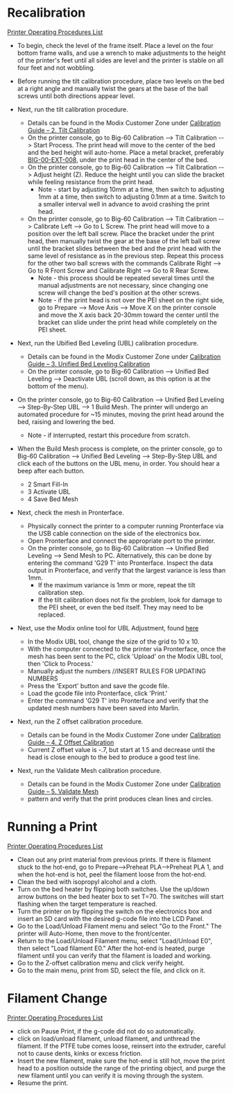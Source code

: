 # Recalibration
[Printer Operating Procedures List](README.md#operating-procedures)
* To begin, check the level of the frame itself. Place a level on the four bottom frame walls, and use a wrench to make adjustments to the height of the printer's feet until all sides are level and the printer is stable on all four feet and not wobbling.
* Before running the tilt calibration procedure, place two levels on the bed at a right angle and manually twist the gears at the base of the ball screws until both directions appear level.

* Next, run the tilt calibration procedure. 
  * Details can be found in the Modix Customer Zone under [ Calibration Guide – 2. Tilt Calibration](http://www.support.modix3d.com/tilt-calibration/)
  * On the printer console, go to Big-60 Calibration --> Tilt Calibration --> Start Process. The print head will move to the center of the bed and the bed height will auto-home. Place a metal bracket, preferably [BIG-00-EXT-008](parts-lists.md#box-18---mtl1), under the print head in the center of the bed. 
  * On the printer console, go to Big-60 Calibration --> Tilt Calibration --> Adjust height (Z). Reduce the height until you can slide the bracket while feeling resistance from the print head. 
    * Note - start by adjusting 10mm at a time, then switch to adjusting 1mm at a time, then switch to adjusting 0.1mm at a time. Switch to a smaller interval well in advance to avoid crashing the print head.
  * On the printer console, go to Big-60 Calibration --> Tilt Calibration --> Calibrate Left --> Go to L Screw. The print head will move to a position over the left ball screw. Place the bracket under the print head, then manually twist the gear at the base of the left ball screw until the bracket slides between the bed and the print head with the same level of resistance as in the previous step. Repeat this process for the other two ball screws with the commands Calibrate Right --> Go to R Front Screw and Calibrate Right --> Go to R Rear Screw.
    * Note - this process should be repeated several times until the manual adjustments are not necessary, since changing one screw will change the bed's position at the other screws. 
    * Note - if the print head is not over the PEI sheet on the right side, go to Prepare --> Move Axis --> Move X on the printer console and move the X axis back 20-30mm toward the center until the bracket can slide under the print head while completely on the PEI sheet.

* Next, run the Ubified Bed Leveling (UBL) calibration procedure. 
  * Details can be found in the Modix Customer Zone under [Calibration Guide – 3. Unified Bed Leveling Calibration](http://www.support.modix3d.com/ubl/)
  * On the printer console, go to Big-60 Calibration --> Unified Bed Leveling --> Deactivate UBL (scroll down, as this option is at the bottom of the menu).
* On the printer console, go to Big-60 Calibration --> Unified Bed Leveling --> Step-By-Step UBL --> 1 Build Mesh. The printer will undergo an automated procedure for ~15 minutes, moving the print head around the bed, raising and lowering the bed.
    * Note - if interrupted, restart this procedure from scratch.
* When the Build Mesh process is complete, on the printer console, go to Big-60 Calibration --> Unified Bed Leveling --> Step-By-Step UBL and click each of the buttons on the UBL menu, in order. You should hear a beep after each button. 
    * 2 Smart Fill-In
    * 3 Activate UBL
    * 4 Save Bed Mesh
* Next, check the mesh in Pronterface.
  * Physically connect the printer to a computer running Pronterface via the USB cable connection on the side of the electronics box. 
  * Open Pronterface and connect the appropriate port to the printer.
  * On the printer console, go to Big-60 Calibration --> Unified Bed Leveling --> Send Mesh to PC. Alternatively, this can be done by entering the command 'G29 T' into Pronterface. Inspect the data output in Pronterface, and verify that the largest variance is less than 1mm. 
    * If the maximum variance is 1mm or more, repeat the tilt calibration step.
    * If the tilt calibration does not fix the problem, look for damage to the PEI sheet, or even the bed itself. They may need to be replaced.

* Next, use the Modix online tool for UBL Adjustment, found [here](http://www.support.modix3d.com/ubl-editor-119/)
  * In the Modix UBL tool, change the size of the grid to 10 x 10.
  * With the computer connected to the printer via Pronterface, once the mesh has been sent to the PC, click 'Upload' on the Modix UBL tool, then 'Click to Process.' 
  * Manually adjust the numbers //INSERT RULES FOR UPDATING NUMBERS
  * Press the 'Export' button and save the gcode file.
  * Load the gcode file into Pronterface, click 'Print.'
  * Enter the command 'G29 T' into Pronterface and verify that the updated mesh numbers have been saved into Marlin.

* Next, run the Z offset calibration procedure. 
  * Details can be found in the Modix Customer Zone under [Calibration Guide – 4. Z Offset Calibration](http://www.support.modix3d.com/z-offset-calibration/)
  * Current Z offset value is -.7, but start at 1.5 and decrease until the head is close enough to the bed to produce a good test line.

* Next, run the Validate Mesh calibration procedure.
  * Details can be found in the Modix Customer Zone under [Calibration Guide – 5. Validate Mesh](http://www.support.modix3d.com/validate-mesh/)
  * pattern and verify that the print produces clean lines and circles.

# Running a Print
[Printer Operating Procedures List](README.md#operating-procedures)
* Clean out any print material from previous prints. If there is filament stuck to the hot-end, go to Prepare-->Preheat PLA-->Preheat PLA 1, and when the hot-end is hot, peel the filament loose from the hot-end.
* Clean the bed with isopropyl alcohol and a cloth.
* Turn on the bed heater by flipping both switches. Use the up/down arrow buttons on the bed heater box to set T=70. The switches will start flashing when the target temperature is reached.
* Turn the printer on by flipping the switch on the electronics box and insert an SD card with the desired g-code file into the LCD Panel.
* Go to the Load/Unload Filament menu and select "Go to the Front." The printer will Auto-Home, then move to the front/center.
* Return to the Load/Unload Filament menu, select "Load/Unload E0", then select "Load filament E0." After the hot-end is heated, purge filament until you can verify that the filament is loaded and working.
* Go to the Z-offset calibration menu and click verify height.
* Go to the main menu, print from SD, select the file, and click on it.

# Filament Change
[Printer Operating Procedures List](README.md#operating-procedures)
* click on Pause Print, if the g-code did not do so automatically.
* click on load/unload filament, unload filament, and unthread the filament. If the PTFE tube comes loose, reinsert into the extruder, careful not to cause dents, kinks or excess friction.
* Insert the new filament, make sure the hot-end is still hot, move the print head to a position outside the range of the printing object, and purge the new filament until you can verify it is moving through the system.
* Resume the print.

